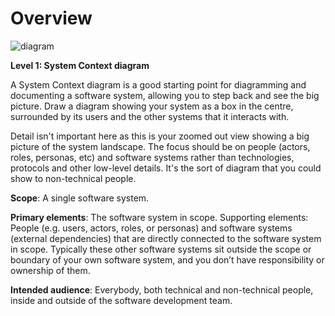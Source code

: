 # Overview

![diagram](https://www.plantuml.com/plantuml/svg/0/bLDDRnf13Br7uZ-ud8XKs4jFFGKHIf58WqferHFoxXXsrFbOpNWX-VVrx0U4YXvwsx7VU_PxXeV86BYsPd3tGRl2r8gWPAxYvomBU9eSD9TrNaSAXNTCZYU5jncgeD4TJLtLsUpJU6tGyVPfbHbaYYobtIoXNtbI_QzqbRI4D8wiZCwlv2r6fj3BetOKkW63kzNqr_FsPVTp-V9rjvelvjyUH_UflgOGlHkHqkp3HnZEsbdG5ePIUSBmcvWeW0-Ww4Z6L_BW4bjKp8f0oHXqUu92nidmlXVVpLzvTDInc_2Z_KhIKpXHBY-2hWsdqiDU6nF1rmm8Unzi8tLsD3A4wa1Ew2lv6Y_8WIJ02Jdi30WmDbH0fw300DOhCirYJGcDyQS8ce4zY1W5CT0mOZDjyoP9sb5XAr7Sb1X8mSpRoZln5s6byu3XxMeSbmInHMwN4aKFVg-N1fGotr0Auilb1TFrCgcjWpzg9L6IKvNNQPPm8DQvrSpQ7TeTtqdweX3USr5Wr5xM-5l8dpl9_8NO74NRWs2N5Wy4ZzBECTALAR_VwqAZ0PqmwNr9izbYSFUTpFdNSpdDDigo2P3Qvzl_etykjtdVxbrdjxbEfBriVPFO9hIW5jtdSOFHksXJwGcTyttmDW4Vv3BDN-eF)

**Level 1: System Context diagram**

A System Context diagram is a good starting point for diagramming and documenting a software system, allowing you to step back and see the big picture. Draw a diagram showing your system as a box in the centre, surrounded by its users and the other systems that it interacts with.

Detail isn't important here as this is your zoomed out view showing a big picture of the system landscape. The focus should be on people (actors, roles, personas, etc) and software systems rather than technologies, protocols and other low-level details. It's the sort of diagram that you could show to non-technical people.

**Scope**: A single software system.

**Primary elements**: The software system in scope.
Supporting elements: People (e.g. users, actors, roles, or personas) and software systems (external dependencies) that are directly connected to the software system in scope. Typically these other software systems sit outside the scope or boundary of your own software system, and you don’t have responsibility or ownership of them.

**Intended audience**: Everybody, both technical and non-technical people, inside and outside of the software development team.
